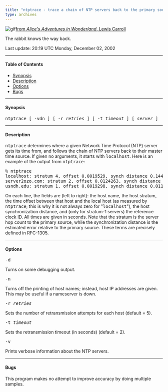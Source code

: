```yaml
---
title: "ntptrace - trace a chain of NTP servers back to the primary source"
type: archives
---
```


![gif](/archives/pic/alice13.gif)[from _Alice's Adventures in Wonderland_, Lewis Carroll](/reflib/pictures)

The rabbit knows the way back.

Last update: 20:19 UTC Monday, December 02, 2002

* * *

#### Table of Contents

* [Synopsis](/archives/4.2.0/ntptrace/#synopsis)
* [Description](/archives/4.2.0/ntptrace/#description)
* [Options](/archives/4.2.0/ntptrace/#options)
* [Bugs](/archives/4.2.0/ntptrace/#bugs)

* * *

#### Synopsis

<tt>ntptrace [ -vdn ] [ -r _retries_ ] [ -t _timeout_ ] [ _server_ ]</tt>

* * *

#### Description

<tt>ntptrace</tt> determines where a given Network Time Protocol (NTP) server gets its time from, and follows the chain of NTP servers back to their master time source. If given no arguments, it starts with <tt>localhost</tt>. Here is an example of the output from <tt>ntptrace</tt>:

<pre>% ntptrace
localhost: stratum 4, offset 0.0019529, synch distance 0.144135
server2ozo.com: stratum 2, offset 0.0124263, synch distance 0.115784
usndh.edu: stratum 1, offset 0.0019298, synch distance 0.011993, refid 'WWVB'
</pre>

On each line, the fields are (left to right): the host name, the host stratum, the time offset between that host and the local host (as measured by <tt>ntptrace</tt>; this is why it is not always zero for "<tt>localhost</tt>"), the host synchronization distance, and (only for stratum-1 servers) the reference clock ID. All times are given in seconds. Note that the stratum is the server hop count to the primary source, while the synchronization distance is the estimated error relative to the primary source. These terms are precisely defined in RFC-1305.

* * *

#### Options

<dt><tt>-d</tt>

Turns on some debugging output.
			
<dt><tt>-n</tt>

Turns off the printing of host names; instead, host IP addresses are given. This may be useful if a nameserver is down.
			
<dt><tt>-r <i>retries</i></tt>

Sets the number of retransmission attempts for each host (default = 5).
			
<dt><tt>-t <i>timeout</i></tt>

Sets the retransmission timeout (in seconds) (default = 2).
			
<dt><tt>-v</tt>

Prints verbose information about the NTP servers.

* * *

#### Bugs

This program makes no attempt to improve accuracy by doing multiple samples.
